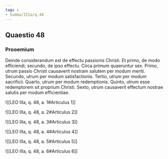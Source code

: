 ```yaml
---
tags : 
- Summa/IIIa/q.48
---
```


## Quaestio 48

### Prooemium

Deinde considerandum est de effectu passionis Christi. Et primo, de modo efficiendi; secundo, de ipso effectu. Circa primum quaeruntur sex. Primo, utrum passio Christi causaverit nostram salutem per modum meriti. Secundo, utrum per modum satisfactionis. Tertio, utrum per modum sacrificii. Quarto, utrum per modum redemptionis. Quinto, utrum esse redemptorem sit proprium Christi. Sexto, utrum causaverit effectum nostrae salutis per modum efficientiae.

![[LEO IIIa, q. 48, a. 1#Articulus 1]]

![[LEO IIIa, q. 48, a. 2#Articulus 2]]

![[LEO IIIa, q. 48, a. 3#Articulus 3]]

![[LEO IIIa, q. 48, a. 4#Articulus 4]]

![[LEO IIIa, q. 48, a. 5#Articulus 5]]

![[LEO IIIa, q. 48, a. 6#Articulus 6]]

